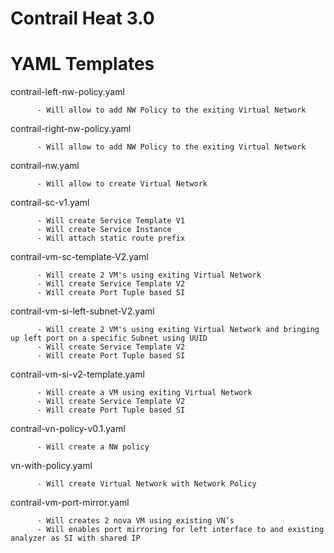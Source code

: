 # Contrail Heat 3.0

# YAML Templates

contrail-left-nw-policy.yaml   

          - Will allow to add NW Policy to the exiting Virtual Network

contrail-right-nw-policy.yaml 

          - Will allow to add NW Policy to the exiting Virtual Network

contrail-nw.yaml        

          - Will allow to create Virtual Network

contrail-sc-v1.yaml          

          - Will create Service Template V1
          - Will create Service Instance
          - Will attach static route prefix

contrail-vm-sc-template-V2.yaml

          - Will create 2 VM's using exiting Virtual Network
          - Will create Service Template V2
          - Will create Port Tuple based SI
                                 
contrail-vm-si-left-subnet-V2.yaml

          - Will create 2 VM's using exiting Virtual Network and bringing up left port on a specific Subnet using UUID
          - Will create Service Template V2
          - Will create Port Tuple based SI

contrail-vm-si-v2-template.yaml

          - Will create a VM using exiting Virtual Network
          - Will create Service Template V2
          - Will create Port Tuple based SI

contrail-vn-policy-v0.1.yaml   

          - Will create a NW policy

vn-with-policy.yaml          

          - Will create Virtual Network with Network Policy

contrail-vm-port-mirror.yaml
          
          - Will creates 2 nova VM using existing VN’s 
          - Will enables port mirroring for left interface to and existing analyzer as SI with shared IP

